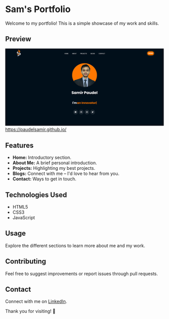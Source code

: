 # Sam's Portfolio

Welcome to my portfolio! This is a simple showcase of my work and skills.

## Preview
![Portfolio Preview](assets/pcpreview.png)
https://paudelsamir.github.io/

## Features
- **Home:** Introductory section.
- **About Me:** A brief personal introduction.
- **Projects:** Highlighting my best projects.
- **Blogs:** Connect with me – I'd love to hear from you.
- **Contact:** Ways to get in touch.

## Technologies Used
- HTML5
- CSS3
- JavaScript

## Usage
Explore the different sections to learn more about me and my work.

## Contributing
Feel free to suggest improvements or report issues through pull requests.

## Contact
Connect with me on  [LinkedIn](https://www.linkedin.com/in/sampdl).

Thank you for visiting! 🚀
